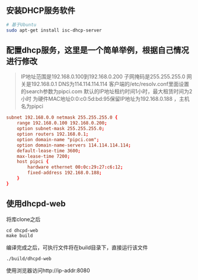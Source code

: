 ## 安装DHCP服务软件
```BASH
# 基于Ubuntu
sudo apt-get install isc-dhcp-server
```

## 配置dhcp服务，这里是一个简单举例，根据自己情况进行修改

> IP地址范围是192.168.0.100到192.168.0.200
> 子网掩码是255.255.255.0
> 网关是192.168.0.1
> DNS为114.114.114.114
> 客户端的/etc/resolv.conf里面设置的search参数为pipci.com
> 默认的IP地址租约时间1小时，最大租赁时间为2小时
> 为硬件MAC地址0:0:c0:5d:bd:95保留IP地址为192.168.0.188 ，主机名为pipci

```conf
subnet 192.168.0.0 netmask 255.255.255.0 {
	range 192.168.0.100 192.168.0.200;
	option subnet-mask 255.255.255.0;
	option routers 192.168.0.1;
	option domain-name "pipci.com";
	option domain-name-servers 114.114.114.114;
	default-lease-time 3600;
	max-lease-time 7200;
	host pipci {
		hardware ethernet 00:0c:29:27:c6:12;
		fixed-address 192.168.0.188;
	}
}
```

## 使用dhcpd-web
将库clone之后
```
cd dhcpd-web
make build
```

编译完成之后，可执行文件将在build目录下，直接运行该文件
```
./build/dhcpd-web
```
使用浏览器访问http://ip-addr:8080
